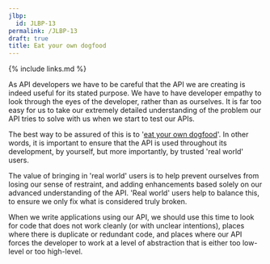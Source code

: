 ```yaml
---
jlbp:
  id: JLBP-13
permalink: /JLBP-13
draft: true
title: Eat your own dogfood
---
```


{% include links.md %}

As API developers we have to be careful that the API we are creating is indeed useful for its stated purpose. We have to have developer empathy to look through the eyes of the developer, rather than as ourselves. It is far too easy for us to take our extremely detailed understanding of the problem our API tries to solve with us when we start to test our APIs.

The best way to be assured of this is to '[eat your own dogfood](https://en.wikipedia.org/wiki/Eating_your_own_dog_food)'. In other words, it is important to ensure that the API is used throughout its development, by yourself, but more importantly, by trusted 'real world' users.

The value of bringing in 'real world' users is to help prevent ourselves from losing our sense of restraint, and adding enhancements based solely on our advanced understanding of the API. 'Real world' users help to balance this, to ensure we only fix what is considered truly broken.

When we write applications using our API, we should use this time to look for code that does not work cleanly (or with unclear intentions), places where there is duplicate or redundant code, and places where our API forces the developer to work at a level of abstraction that is either too low-level or too high-level.